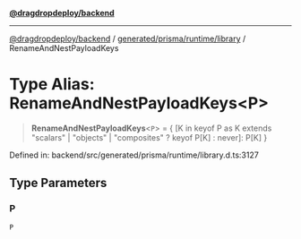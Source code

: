 [**@dragdropdeploy/backend**](../../../../../README.md)

***

[@dragdropdeploy/backend](../../../../../README.md) / [generated/prisma/runtime/library](../README.md) / RenameAndNestPayloadKeys

# Type Alias: RenameAndNestPayloadKeys\<P\>

> **RenameAndNestPayloadKeys**\<`P`\> = \{ \[K in keyof P as K extends "scalars" \| "objects" \| "composites" ? keyof P\[K\] : never\]: P\[K\] \}

Defined in: backend/src/generated/prisma/runtime/library.d.ts:3127

## Type Parameters

### P

`P`
